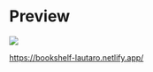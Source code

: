 # Preview
![](https://github.com/talingo/bookshelf-astro/blob/main/assets/Animation.gif)

https://bookshelf-lautaro.netlify.app/

